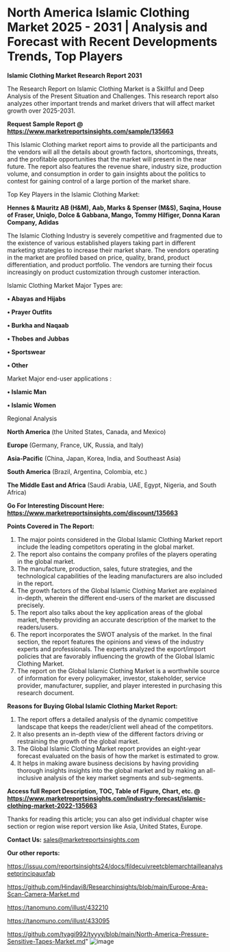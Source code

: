 # North America Islamic Clothing Market 2025 - 2031 | Analysis and Forecast with Recent Developments Trends, Top Players

<strong>Islamic Clothing Market Research Report 2031</strong>

The Research Report on Islamic Clothing Market is a Skillful and Deep Analysis of the Present Situation and Challenges. This research report also analyzes other important trends and market drivers that will affect market growth over 2025-2031.

<strong>Request Sample Report @ <a href=https://www.marketreportsinsights.com/sample/135663>https://www.marketreportsinsights.com/sample/135663</a></strong>

This Islamic Clothing market report aims to provide all the participants and the vendors will all the details about growth factors, shortcomings, threats, and the profitable opportunities that the market will present in the near future. The report also features the revenue share, industry size, production volume, and consumption in order to gain insights about the politics to contest for gaining control of a large portion of the market share.

Top Key Players in the Islamic Clothing Market:

<strong>Hennes & Mauritz AB (H&M), Aab, Marks & Spenser (M&S), Saqina, House of Fraser, Uniqlo, Dolce & Gabbana, Mango, Tommy Hilfiger, Donna Karan Company, Adidas</strong>

The Islamic Clothing Industry is severely competitive and fragmented due to the existence of various established players taking part in different marketing strategies to increase their market share. The vendors operating in the market are profiled based on price, quality, brand, product differentiation, and product portfolio. The vendors are turning their focus increasingly on product customization through customer interaction.

Islamic Clothing Market Major Types are:

<strong>• Abayas and Hijabs

• Prayer Outfits

• Burkha and Naqaab

• Thobes and Jubbas

• Sportswear

• Other</strong>

Market Major end-user applications :

<strong>• Islamic Man

• Islamic Women</strong>

Regional Analysis

</u><strong><b>North America</b></strong> (the United States, Canada, and Mexico)

<strong><b>Europe </b></strong>(Germany, France, UK, Russia, and Italy)

<strong><b>Asia-Pacific</b></strong> (China, Japan, Korea, India, and Southeast Asia)

<strong><b>South America</b></strong> (Brazil, Argentina, Colombia, etc.)

<strong><b>The Middle East and Africa</b></strong> (Saudi Arabia, UAE, Egypt, Nigeria, and South Africa)

<strong>Go For Interesting Discount Here: <a href=https://www.marketreportsinsights.com/discount/135663>https://www.marketreportsinsights.com/discount/135663</a></strong>

<strong>Points Covered in The Report:</strong>
<ol>
  <li>The major points considered in the Global Islamic Clothing Market report include the leading competitors operating in the global market.</li>
  <li>The report also contains the company profiles of the players operating in the global market.</li>
  <li>The manufacture, production, sales, future strategies, and the technological capabilities of the leading manufacturers are also included in the report.</li>
  <li>The growth factors of the Global Islamic Clothing Market are explained in-depth, wherein the different end-users of the market are discussed precisely.</li>
  <li>The report also talks about the key application areas of the global market, thereby providing an accurate description of the market to the readers/users.</li>
  <li>The report incorporates the SWOT analysis of the market. In the final section, the report features the opinions and views of the industry experts and professionals. The experts analyzed the export/import policies that are favorably influencing the growth of the Global Islamic Clothing Market.</li>
  <li>The report on the Global Islamic Clothing Market is a worthwhile source of information for every policymaker, investor, stakeholder, service provider, manufacturer, supplier, and player interested in purchasing this research document.</li>
</ol>
<strong>Reasons for Buying Global Islamic Clothing Market Report:</strong>

<ol>
  <li>The report offers a detailed analysis of the dynamic competitive landscape that keeps the reader/client well ahead of the competitors.</li>
  <li>It also presents an in-depth view of the different factors driving or restraining the growth of the global market.</li>
  <li>The Global Islamic Clothing Market report provides an eight-year forecast evaluated on the basis of how the market is estimated to grow.</li>
  <li>It helps in making aware business decisions by having providing thorough insights insights into the global market and by making an all-inclusive analysis of the key market segments and sub-segments.</li>
</ol>
<strong>Access full Report Description, TOC, Table of Figure, Chart, etc. @ <a href=https://www.marketreportsinsights.com/industry-forecast/islamic-clothing-market-2022-135663>https://www.marketreportsinsights.com/industry-forecast/islamic-clothing-market-2022-135663</a></strong>


Thanks for reading this article; you can also get individual chapter wise section or region wise report version like Asia, United States, Europe.

<strong>Contact Us:</strong>
sales@marketreportsinsights.com

<strong>Our other reports:</strong>

<a href=https://issuu.com/reportsinsights24/docs/fildecuivreetcblemarchtailleanalyseetprincipauxfab>https://issuu.com/reportsinsights24/docs/fildecuivreetcblemarchtailleanalyseetprincipauxfab</a>

<a href=https://github.com/Hindavi8/Researchinsights/blob/main/Europe-Area-Scan-Camera-Market.md>https://github.com/Hindavi8/Researchinsights/blob/main/Europe-Area-Scan-Camera-Market.md</a>

<a href=https://tanomuno.com/illust/432210>https://tanomuno.com/illust/432210</a>

<a href=https://tanomuno.com/illust/433095>https://tanomuno.com/illust/433095</a>

<a href=https://github.com/tyagi992/tyyyy/blob/main/North-America-Pressure-Sensitive-Tapes-Market.md>https://github.com/tyagi992/tyyyy/blob/main/North-America-Pressure-Sensitive-Tapes-Market.md</a>"
![image](https://github.com/user-attachments/assets/b427bc4a-6c70-4254-b675-7bb85b8a2fec)
